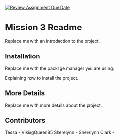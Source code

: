 [![Review Assignment Due Date](https://classroom.github.com/assets/deadline-readme-button-22041afd0340ce965d47ae6ef1cefeee28c7c493a6346c4f15d667ab976d596c.svg)](https://classroom.github.com/a/-_97V13W)
# Mission 3 Readme

Replace me with an introduction to the project.

## Installation

Replace me with the package manager you are using.

Explaining how to install the project.


## More Details

Replace me with more details about the project.


## Contributors

Tessa - VikingQueen85
Sherelynn - Sherelynn
Clark - 